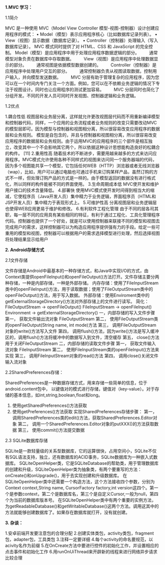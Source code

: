 **1.MVC 学习：**

1.1简介

MVC 是一种使用 MVC（Model View Controller 模型-视图-控制器）设计创建应用程序的模式： 
•    Model（模型）表示应用程序核心（比如数据库记录列表）。
•    View（视图）显示数据（数据库记录）。
•    Controller（控制器）处理输入（写入数据库记录）。
MVC 模式同时提供了对 HTML、CSS 和 JavaScript 的完全控制。
Model（模型）是应用程序中用于处理应用程序数据逻辑的部分。
　　通常模型对象负责在数据库中存取数据。
　　View（视图）是应用程序中处理数据显示的部分。
　　通常视图是依据模型数据创建的。
　　Controller（控制器）是应用程序中处理用户交互的部分。
　　通常控制器负责从视图读取数据，控制用户输入，并向模型发送数据。
　　MVC 分层有助于管理复杂的应用程序，因为您可以在一个时间内专门关注一个方面。例如，您可以在不依赖业务逻辑的情况下专注于视图设计。同时也让应用程序的测试更加容易。
　　MVC 分层同时也简化了分组开发。不同的开发人员可同时开发视图、控制器逻辑和业务逻辑。
　　

1.2优点

1.耦合性低
视图层和业务层分离，这样就允许更改视图层代码而不用重新编译模型和控制器代码，同样，一个应用的业务流程或者业务规则的改变只需要改动MVC的模型层即可。因为模型与控制器和视图相分离，所以很容易改变应用程序的数据层和业务规则。
模型是自包含的，并且与控制器和视图相分离，所以很容易改变应用程序的数据层和业务规则。由于运用MVC的应用程序的三个部件是相互独立，改变其中一个不会影响其它两个，所以依据这种设计思想能构造良好的松耦合的构件。 [11] 
2.重用性高
随着技术的不断进步，需要用越来越多的方式来访问应用程序。MVC模式允许使用各种不同样式的视图来访问同一个服务器端的代码，因为多个视图能共享一个模型，它包括任何WEB（HTTP）浏览器或者无线浏览器（wap），比如，用户可以通过电脑也可通过手机来订购某样产品，虽然订购的方式不一样，但处理订购产品的方式是一样的。由于模型返回的数据没有进行格式化，所以同样的构件能被不同的界面使用。
3.生命周期成本低
MVC使开发和维护用户接口的技术含量降低。
4.部署快
使用MVC模式使开发时间得到相当大的缩减，它使程序员（Java开发人员）集中精力于业务逻辑，界面程序员（HTML和JSP开发人员）集中精力于表现形式上。
5.可维护性高
分离视图层和业务逻辑层也使得WEB应用更易于维护和修改。
6.有利软件工程化管理
由于不同的层各司其职，每一层不同的应用具有某些相同的特征，有利于通过工程化、工具化管理程序代码。控制器也提供了一个好处，就是可以使用控制器来联接不同的模型和视图去完成用户的需求，这样控制器可以为构造应用程序提供强有力的手段。给定一些可重用的模型和视图，控制器可以根据用户的需求选择模型进行处理，然后选择视图将处理结果显示给用户


**2. Android存储方式**

2.1文件存储

文件存储是Android中最基本的一种存储方式，和Java中实现I/O的方式，由Context类提供openFileInput()和openFileOutput()方法打开。文件存储主要分两种存储，一种是内部存储，一种是外部存储。
内存存储：使用了FileInputStream类中的openFileInput()方法，用于读取数据；使用了FileOutputStream类中的openFileOutput()方法，用于写入数据。
外部存储：使用Enviroment类中的getExternalStorageDirectory()方法对外部存储上的文件进行读写。
简化：
FileOutputStream -> openFileOutput()
FileInputStream -> openFileInput()
Environment -> getExternalStorageDirectory()
一，内部存储的写入文件步骤
第一，
获取文件输出流对象 FileOutputStream
第二，
使用FileOutputStream类的openFileOutput(String name, int mode)方法
第三，
调用FileOutputStream对象的write()方法写入文件
第四，
调用flush()方法，因为write()方法是写入缓冲区的，调用flush()方法将缓冲中的数据写入到文件，清空缓存
第五，
close()方法用于关闭FileOutputStream
二，内部存储的读取文件步骤
第一，
获取文件输入流对象 FileInputStream
第二，
使用FileInputStream类的openFileInput()方法来实现
第三，
调用FileInputStream对象的read()方法
第四，
调用close()关闭文件输入流对象

2.2SharedPreferences存储：

SharedPreferences是一种数据存储方式，用来存储一些简单的信息，位于android.content包中，
以键值对的模式进行存储，键值对（key-value）。对于存储的基本信息，如int,string,boolean,float和long。
1.    使用getSharedPreferences()方法获取
2.    使用getPreferences()方法获取 
实现SharedPreferences存储步骤：
第一，
调用SharedPreferences类的edit()方法，获取SharedPreferences.Editor对象
第二，
调用一个SharedPreferences.Editor对象的putXXX()的方法获取数据
第三，
使用commit()方法提交数据


2.3 SQLite数据库存储

SQLite是一款轻量级的关系型数据库，它的运算很快，占用空间小，SQLite不仅有SQL语法支持，独立，还有数据库的ACID事务，SQLite数据库为一种嵌入式数据库。
SQLiteOpenHelper类，它是SQLiteDatabase的帮助类，用于管理数据库的创建和升级，SQLiteOpenHelper类为抽象类，有两个要重写的方法：onCreate()和onUpgrade()，用于去实现创建和升级数据库。
在SQLiteOpenHelper类中还需要一个构造方法，这个方法接收四个参数，分别为Context context,String name, CursorFactory factory,int version这四个。第一个是参数context，第二个是数据库名，第三个是自定义Cursor,一般为null，第四个为当前的数据库版本号。
在SQLiteOpenHelper类中有两个重要的实例方法，为getReadableDatabase()和getWritableDatabase()这两个方法。调用这其中的方法就能够创建数据库了。如果存在数据库就打开，没有就创建。




**3. 杂谈：**


1.安卓前端开发要注意包的合理分配
2.创建实体类包，activity类包，fragment包，adapter包，工具类包
3.注释一定要详细
4.每个activity的命名要规范，以acivity名作为前缀
5.在OnCreate方法中要进行控件的初始化工作，并设置相应的点击事件和初始化工作
6.用runOnUiThread来开辟新的线程来进行网络异步请求比较合理







